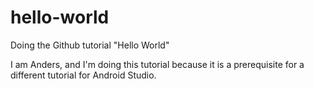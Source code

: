 # hello-world
Doing the Github tutorial "Hello World"

I am Anders, and I'm doing this tutorial because it is a prerequisite for a different tutorial for Android Studio.
